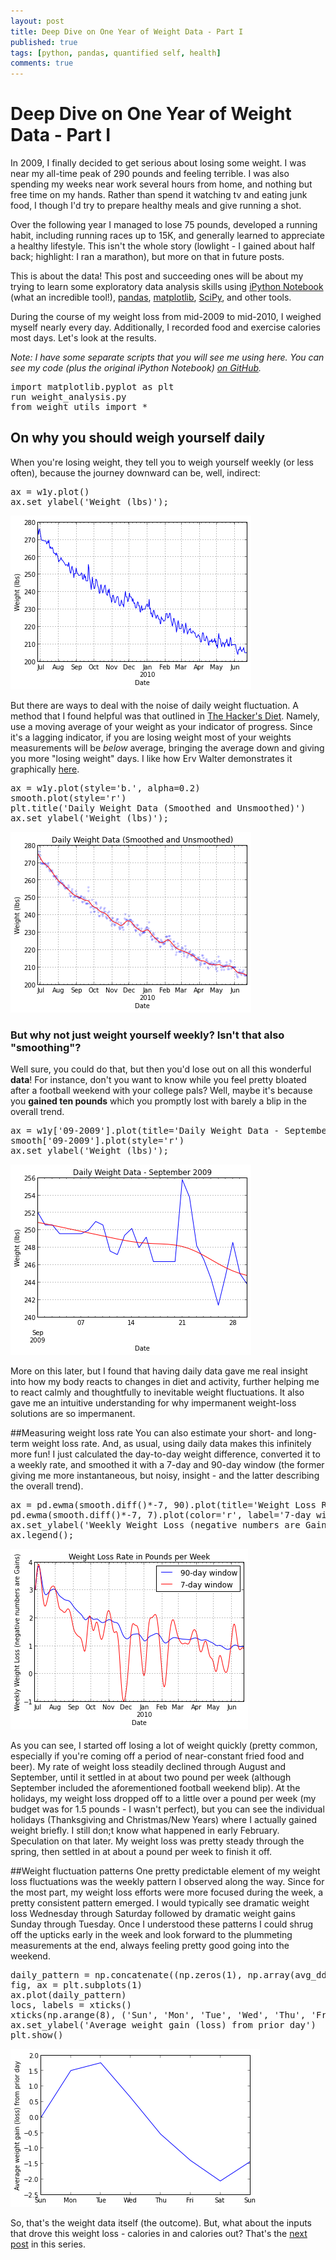 ```yaml
---
layout: post
title: Deep Dive on One Year of Weight Data - Part I
published: true
tags: [python, pandas, quantified self, health]
comments: true
---
```


# Deep Dive on One Year of Weight Data - Part I

In 2009, I finally decided to get serious about losing some weight. I was near my all-time peak of 290 pounds and feeling terrible. I was also spending my weeks near work several hours from home, and nothing but free time on my hands. Rather than spend it watching tv and eating junk food, I though I'd try to prepare healthy meals and give running a shot.

Over the following year I managed to lose 75 pounds, developed a running habit, including running races up to 15K, and generally learned to appreciate a healthy lifestyle. This isn't the whole story (lowlight - I gained about half back; highlight: I ran a marathon), but more on that in future posts.

This is about the data! This post and succeeding ones will be about my trying to learn some exploratory data analysis skills using [iPython Notebook](http://ipython.org/ipython-doc/dev/interactive/htmlnotebook.html) (what an incredible tool!), [pandas](http://pandas.pydata.org/), [matplotlib](http://matplotlib.org/), [SciPy](http://www.scipy.org/), and other tools.

During the course of my weight loss from mid-2009 to mid-2010, I weighed myself nearly every day. Additionally, I recorded food and exercise calories most days. Let's look at the results.

*Note: I have some separate scripts that you will see me using here. You can see my code (plus the original iPython Notebook) [on GitHub](https://github.com/wimsy/weight).*

<div class="highlight"><pre><span class="kn">import</span> <span class="nn">matplotlib.pyplot</span> <span class="kn">as</span> <span class="nn">plt</span>
<span class="n">run</span> <span class="n">weight_analysis</span><span class="o">.</span><span class="n">py</span>
<span class="kn">from</span> <span class="nn">weight_utils</span> <span class="kn">import</span> <span class="o">*</span>
</pre></div>

## On why you should weigh yourself daily
When you're losing weight, they tell you to weigh yourself weekly (or less often), because the journey downward can be, well, indirect:

<div class="highlight"><pre><span class="n">ax</span> <span class="o">=</span> <span class="n">w1y</span><span class="o">.</span><span class="n">plot</span><span class="p">()</span>
<span class="n">ax</span><span class="o">.</span><span class="n">set_ylabel</span><span class="p">(</span><span class="s">&#39;Weight (lbs)&#39;</span><span class="p">);</span>
</pre></div>



![](/images/Weight_Analysis___First_Pass_fig_00.png)


But there are ways to deal with the noise of daily weight fluctuation. A method that I found helpful was that outlined in [The Hacker's Diet](http://www.fourmilab.ch/hackdiet/). Namely, use a moving average of your weight as your indicator of progress. Since it's a lagging indicator, if you are losing weight most of your weights measurements will be *below* average, bringing the average down and giving you more "losing weight" days. I like how Erv Walter demonstrates it graphically [here](http://www.ewal.net/2012/10/05/day-to-day-weight-fluctuations-and-mental-stress/). 

<div class="highlight"><pre><span class="n">ax</span> <span class="o">=</span> <span class="n">w1y</span><span class="o">.</span><span class="n">plot</span><span class="p">(</span><span class="n">style</span><span class="o">=</span><span class="s">&#39;b.&#39;</span><span class="p">,</span> <span class="n">alpha</span><span class="o">=</span><span class="mf">0.2</span><span class="p">)</span>
<span class="n">smooth</span><span class="o">.</span><span class="n">plot</span><span class="p">(</span><span class="n">style</span><span class="o">=</span><span class="s">&#39;r&#39;</span><span class="p">)</span>
<span class="n">plt</span><span class="o">.</span><span class="n">title</span><span class="p">(</span><span class="s">&#39;Daily Weight Data (Smoothed and Unsmoothed)&#39;</span><span class="p">)</span>
<span class="n">ax</span><span class="o">.</span><span class="n">set_ylabel</span><span class="p">(</span><span class="s">&#39;Weight (lbs)&#39;</span><span class="p">);</span>
</pre></div>



![](/images/Weight_Analysis___First_Pass_fig_01.png)


### But why not just weight yourself weekly? Isn't that also "smoothing"?
Well sure, you could do that, but then you'd lose out on all this wonderful **data**! For instance, don't you want to know while you feel pretty bloated after a football weekend with your college pals?  Well, maybe it's because you **gained ten pounds** which you promptly lost with barely a blip in the overall trend.

<div class="highlight"><pre><span class="n">ax</span> <span class="o">=</span> <span class="n">w1y</span><span class="p">[</span><span class="s">&#39;09-2009&#39;</span><span class="p">]</span><span class="o">.</span><span class="n">plot</span><span class="p">(</span><span class="n">title</span><span class="o">=</span><span class="s">&#39;Daily Weight Data - September 2009&#39;</span><span class="p">)</span>
<span class="n">smooth</span><span class="p">[</span><span class="s">&#39;09-2009&#39;</span><span class="p">]</span><span class="o">.</span><span class="n">plot</span><span class="p">(</span><span class="n">style</span><span class="o">=</span><span class="s">&#39;r&#39;</span><span class="p">)</span>
<span class="n">ax</span><span class="o">.</span><span class="n">set_ylabel</span><span class="p">(</span><span class="s">&#39;Weight (lbs)&#39;</span><span class="p">);</span>
</pre></div>



![](/images/Weight_Analysis___First_Pass_fig_02.png)

More on this later, but I found that having daily data gave me real insight into how my body reacts to changes in diet and activity, further helping me to react calmly and thoughtfully to inevitable weight fluctuations. It also gave me an intuitive understanding for why impermanent weight-loss solutions are so impermanent.

##Measuring weight loss rate
You can also estimate your short- and long-term weight loss rate. And, as usual, using daily data makes this infinitely more fun! I just calculated the day-to-day weight difference, converted it to a weekly rate, and smoothed it with a 7-day and 90-day window (the former giving me more instantaneous, but noisy, insight - and the latter describing the overall trend).

<div class="highlight"><pre><span class="n">ax</span> <span class="o">=</span> <span class="n">pd</span><span class="o">.</span><span class="n">ewma</span><span class="p">(</span><span class="n">smooth</span><span class="o">.</span><span class="n">diff</span><span class="p">()</span><span class="o">*-</span><span class="mi">7</span><span class="p">,</span> <span class="mi">90</span><span class="p">)</span><span class="o">.</span><span class="n">plot</span><span class="p">(</span><span class="n">title</span><span class="o">=</span><span class="s">&#39;Weight Loss Rate in Pounds per Week&#39;</span><span class="p">,</span> <span class="n">label</span><span class="o">=</span><span class="s">&#39;90-day window&#39;</span><span class="p">)</span>
<span class="n">pd</span><span class="o">.</span><span class="n">ewma</span><span class="p">(</span><span class="n">smooth</span><span class="o">.</span><span class="n">diff</span><span class="p">()</span><span class="o">*-</span><span class="mi">7</span><span class="p">,</span> <span class="mi">7</span><span class="p">)</span><span class="o">.</span><span class="n">plot</span><span class="p">(</span><span class="n">color</span><span class="o">=</span><span class="s">&#39;r&#39;</span><span class="p">,</span> <span class="n">label</span><span class="o">=</span><span class="s">&#39;7-day window&#39;</span><span class="p">)</span>
<span class="n">ax</span><span class="o">.</span><span class="n">set_ylabel</span><span class="p">(</span><span class="s">&#39;Weekly Weight Loss (negative numbers are Gains)&#39;</span><span class="p">)</span>
<span class="n">ax</span><span class="o">.</span><span class="n">legend</span><span class="p">();</span>
</pre></div>


![](/images/Weight_Analysis___First_Pass_fig_03.png)

As you can see, I started off losing a lot of weight quickly (pretty common, especially if you're coming off a period of near-constant fried food and beer). My rate of weight loss steadily declined through August and September, until it settled in at about two pound per week (although September included the aforementioned football weekend blip). At the holidays, my weight loss dropped off to a little over a pound per week (my budget was for 1.5 pounds - I wasn't perfect), but you can see the individual holidays (Thanksgiving and Christmas/New Years) where I actually gained weight briefly. I still don;t know what happened in early February. Speculation on that later. My weight loss was pretty steady through the spring, then settled in at about a pound per week to finish it off.

##Weight fluctuation patterns
One pretty predictable element of my weight loss fluctuations was the weekly pattern I observed along the way. Since for the most part, my weight loss efforts were more focused during the week, a pretty consistent pattern emerged. I would typically see dramatic weight loss Wednesday through Saturday followed by dramatic weight gains Sunday through Tuesday. Once I understood these patterns I could shrug off the upticks early in the week and look forward to the plummeting measurements at the end, always feeling pretty good going into the weekend.

<div class="highlight"><pre><span class="n">daily_pattern</span> <span class="o">=</span> <span class="n">np</span><span class="o">.</span><span class="n">concatenate</span><span class="p">((</span><span class="n">np</span><span class="o">.</span><span class="n">zeros</span><span class="p">(</span><span class="mi">1</span><span class="p">),</span> <span class="n">np</span><span class="o">.</span><span class="n">array</span><span class="p">(</span><span class="n">avg_dds</span><span class="p">[</span><span class="s">&#39;Padded&#39;</span><span class="p">])))</span><span class="o">.</span><span class="n">cumsum</span><span class="p">()</span>
<span class="n">fig</span><span class="p">,</span> <span class="n">ax</span> <span class="o">=</span> <span class="n">plt</span><span class="o">.</span><span class="n">subplots</span><span class="p">(</span><span class="mi">1</span><span class="p">)</span>
<span class="n">ax</span><span class="o">.</span><span class="n">plot</span><span class="p">(</span><span class="n">daily_pattern</span><span class="p">)</span>
<span class="n">locs</span><span class="p">,</span> <span class="n">labels</span> <span class="o">=</span> <span class="n">xticks</span><span class="p">()</span>
<span class="n">xticks</span><span class="p">(</span><span class="n">np</span><span class="o">.</span><span class="n">arange</span><span class="p">(</span><span class="mi">8</span><span class="p">),</span> <span class="p">(</span><span class="s">&#39;Sun&#39;</span><span class="p">,</span> <span class="s">&#39;Mon&#39;</span><span class="p">,</span> <span class="s">&#39;Tue&#39;</span><span class="p">,</span> <span class="s">&#39;Wed&#39;</span><span class="p">,</span> <span class="s">&#39;Thu&#39;</span><span class="p">,</span> <span class="s">&#39;Fri&#39;</span><span class="p">,</span> <span class="s">&#39;Sat&#39;</span><span class="p">,</span> <span class="s">&#39;Sun&#39;</span><span class="p">))</span>
<span class="n">ax</span><span class="o">.</span><span class="n">set_ylabel</span><span class="p">(</span><span class="s">&#39;Average weight gain (loss) from prior day&#39;</span><span class="p">)</span>
<span class="n">plt</span><span class="o">.</span><span class="n">show</span><span class="p">()</span>
</pre></div>



![](/images/Weight_Analysis___First_Pass_fig_04.png)

So, that's the weight data itself (the outcome). But, what about the inputs that drove this weight loss - calories in and calories out? That's the [next post](/2013/03/01/deep-dive-on-one-year-of-weight-data---part-ii.html) in this series.


